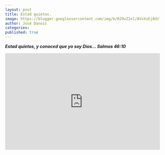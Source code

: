 ```yaml
---
layout: post
title: Estad quietos.
image: https://blogger.googleusercontent.com/img/b/R29vZ2xl/AVvXsEj8dz7uM6rGHbvcDfctMRaDG0NK7_gHE3kcyTXWOoGhkI8-LjookmS9lREqLdq8kp8cBT4ou1X911wS14bVISM8do3E5qPugIDqhZEfxzqfv2m8Dq9Kmv7-I2k2_I0q-_1NVFldzRr7zXtreY7lDhiZGMeasaids36yHJag2UAzPcsp1RdlHzEfDESQRgs/s1280/lighthouse-6521858_1280.jpg
author: José Danois
categories: 
published: true 
---
```

***Estad quietos, y conoced que yo soy Dios… Salmos 46:10***

<iframe width="100%" height="315" src="https://www.youtube.com/embed/cstlsQ_LdcM?si=XFMA72YvvSB4R8vy" title="YouTube video player" frameborder="0" allow="accelerometer; autoplay; clipboard-write; encrypted-media; gyroscope; picture-in-picture; web-share" referrerpolicy="strict-origin-when-cross-origin" allowfullscreen></iframe>

